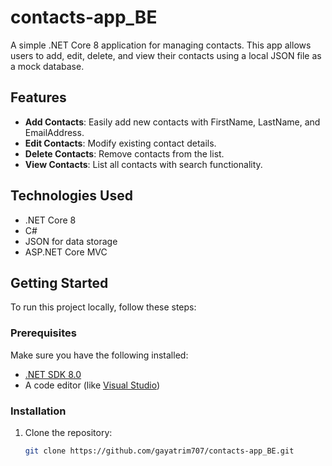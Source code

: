 # contacts-app_BE

A simple .NET Core 8 application for managing contacts. This app allows users to add, edit, delete, and view their contacts using a local JSON file as a mock database.

## Features

- **Add Contacts**: Easily add new contacts with FirstName, LastName, and EmailAddress.
- **Edit Contacts**: Modify existing contact details.
- **Delete Contacts**: Remove contacts from the list.
- **View Contacts**: List all contacts with search functionality.

## Technologies Used

- .NET Core 8
- C#
- JSON for data storage
- ASP.NET Core MVC

## Getting Started

To run this project locally, follow these steps:

### Prerequisites

Make sure you have the following installed:

- [.NET SDK 8.0](https://dotnet.microsoft.com/download/dotnet/8.0)
- A code editor (like [Visual Studio](https://visualstudio.microsoft.com/))

### Installation

1. Clone the repository:

   ```bash
   git clone https://github.com/gayatrim707/contacts-app_BE.git
